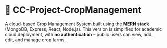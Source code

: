 # 🌾 CC-Project-CropManagement

A cloud-based Crop Management System built using the **MERN stack** (MongoDB, Express, React, Node.js). This version is simplified for academic cloud deployment, with **no authentication** – public users can view, add, edit, and manage crop farms.
